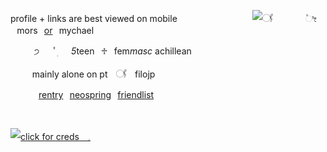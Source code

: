 profile + links are best viewed on mobile
ㅤㅤㅤㅤㅤㅤㅤㅤㅤ![𓋜](https://files.catbox.moe/6wqc3f.png)
⠀⠀ ⠀ㅤ۫ೀ⠀mors⠀[or](https://pronouns.cc/@paranormal)⠀mychael

⠀⠀ ㅤ੭   ﾟׅ   *5*teen⠀⁠♱⠀fem*masc* achillean

⠀⠀⠀ mainly alone on ptㅤ𓋜ㅤfilojp

⠀⠀⠀ ⠀[rentry](https://rentry.co/vilest)⠀[neospring](https://neospring.org/@paranormal)⠀[friendlist](https://rentry.co/witheringhope)
<!-- This content will not appear in the rendered Markdown -->

⠀
⠀<!-- This content will not appear in the rendered Markdown -->
⠀
<!-- This content will not appear in the rendered Markdown -->
[![click for creds 𓈒](https://64.media.tumblr.com/2da17c699c48fd7e30d5361dff99f507/4fdeb1d9b123f154-ca/s500x750/1c672198a3404628cce8ee70d8c195c9d65ad468.pnj)](https://www.tumblr.com/ahimewa)
